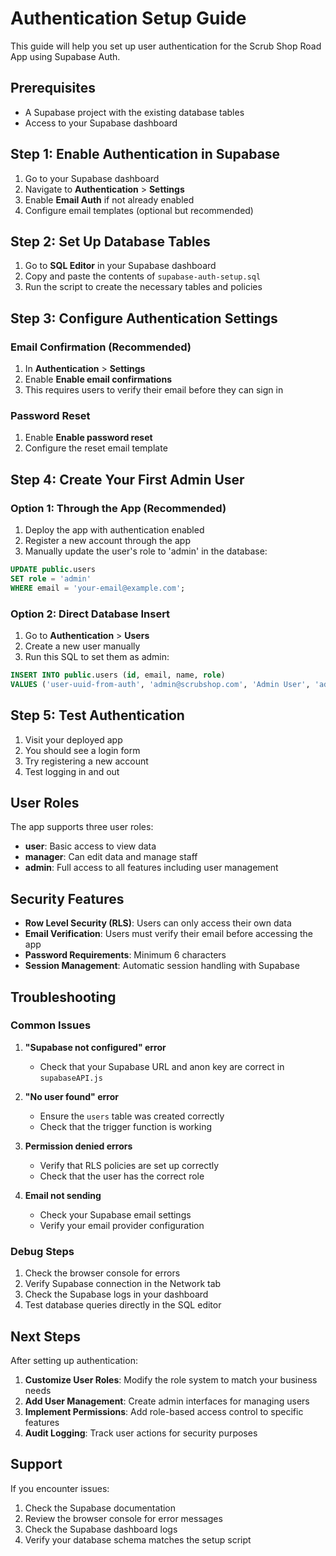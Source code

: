 # Authentication Setup Guide

This guide will help you set up user authentication for the Scrub Shop Road App using Supabase Auth.

## Prerequisites

- A Supabase project with the existing database tables
- Access to your Supabase dashboard

## Step 1: Enable Authentication in Supabase

1. Go to your Supabase dashboard
2. Navigate to **Authentication** > **Settings**
3. Enable **Email Auth** if not already enabled
4. Configure email templates (optional but recommended)

## Step 2: Set Up Database Tables

1. Go to **SQL Editor** in your Supabase dashboard
2. Copy and paste the contents of `supabase-auth-setup.sql`
3. Run the script to create the necessary tables and policies

## Step 3: Configure Authentication Settings

### Email Confirmation (Recommended)
1. In **Authentication** > **Settings**
2. Enable **Enable email confirmations**
3. This requires users to verify their email before they can sign in

### Password Reset
1. Enable **Enable password reset**
2. Configure the reset email template

## Step 4: Create Your First Admin User

### Option 1: Through the App (Recommended)
1. Deploy the app with authentication enabled
2. Register a new account through the app
3. Manually update the user's role to 'admin' in the database:

```sql
UPDATE public.users 
SET role = 'admin' 
WHERE email = 'your-email@example.com';
```

### Option 2: Direct Database Insert
1. Go to **Authentication** > **Users**
2. Create a new user manually
3. Run this SQL to set them as admin:

```sql
INSERT INTO public.users (id, email, name, role) 
VALUES ('user-uuid-from-auth', 'admin@scrubshop.com', 'Admin User', 'admin');
```

## Step 5: Test Authentication

1. Visit your deployed app
2. You should see a login form
3. Try registering a new account
4. Test logging in and out

## User Roles

The app supports three user roles:

- **user**: Basic access to view data
- **manager**: Can edit data and manage staff
- **admin**: Full access to all features including user management

## Security Features

- **Row Level Security (RLS)**: Users can only access their own data
- **Email Verification**: Users must verify their email before accessing the app
- **Password Requirements**: Minimum 6 characters
- **Session Management**: Automatic session handling with Supabase

## Troubleshooting

### Common Issues

1. **"Supabase not configured" error**
   - Check that your Supabase URL and anon key are correct in `supabaseAPI.js`

2. **"No user found" error**
   - Ensure the `users` table was created correctly
   - Check that the trigger function is working

3. **Permission denied errors**
   - Verify that RLS policies are set up correctly
   - Check that the user has the correct role

4. **Email not sending**
   - Check your Supabase email settings
   - Verify your email provider configuration

### Debug Steps

1. Check the browser console for errors
2. Verify Supabase connection in the Network tab
3. Check the Supabase logs in your dashboard
4. Test database queries directly in the SQL editor

## Next Steps

After setting up authentication:

1. **Customize User Roles**: Modify the role system to match your business needs
2. **Add User Management**: Create admin interfaces for managing users
3. **Implement Permissions**: Add role-based access control to specific features
4. **Audit Logging**: Track user actions for security purposes

## Support

If you encounter issues:

1. Check the Supabase documentation
2. Review the browser console for error messages
3. Check the Supabase dashboard logs
4. Verify your database schema matches the setup script
